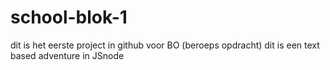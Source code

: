 # school-blok-1
dit is het eerste project in github voor BO (beroeps opdracht)
dit is een text based adventure in JSnode
